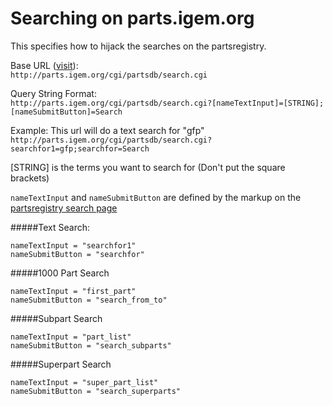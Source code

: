 Searching on parts.igem.org
===========================

This specifies how to hijack the searches on the partsregistry.

Base URL ([visit](http://parts.igem.org/cgi/partsdb/search.cgi)):  
`http://parts.igem.org/cgi/partsdb/search.cgi`

Query String Format:  
`http://parts.igem.org/cgi/partsdb/search.cgi?[nameTextInput]=[STRING];[nameSubmitButton]=Search`

Example:
This url will do a text search for "gfp"  
`http://parts.igem.org/cgi/partsdb/search.cgi?searchfor1=gfp;searchfor=Search`

[STRING] is the terms you want to search for (Don't put the square brackets)

`nameTextInput` and `nameSubmitButton` are defined by the markup on the [partsregistry search page](http://parts.igem.org/cgi/partsdb/search.cgi)

#####Text Search:
```
nameTextInput = "searchfor1"   
nameSubmitButton = "searchfor"
```

#####1000 Part Search
```
nameTextInput = "first_part"
nameSubmitButton = "search_from_to"
```

#####Subpart Search
```
nameTextInput = "part_list"
nameSubmitButton = "search_subparts"
```

#####Superpart Search
```
nameTextInput = "super_part_list"
nameSubmitButton = "search_superparts"
```
